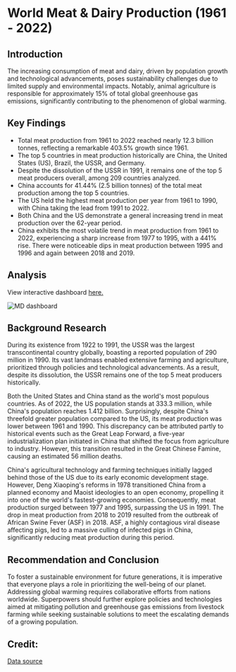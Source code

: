 # World Meat & Dairy Production (1961 - 2022)

## Introduction

The increasing consumption of meat and dairy, driven by population growth and technological advancements, poses sustainability challenges due to limited supply and environmental impacts. Notably, animal agriculture is responsible for approximately 15% of total global greenhouse gas emissions, significantly contributing to the phenomenon of global warming.

## Key Findings
- Total meat production from 1961 to 2022 reached nearly 12.3 billion tonnes, reflecting a remarkable 403.5% growth since 1961.
- The top 5 countries in meat production historically are China, the United States (US), Brazil, the USSR, and Germany.
- Despite the dissolution of the USSR in 1991, it remains one of the top 5 meat producers overall, among 209 countries analyzed.
- China accounts for 41.44% (2.5 billion tonnes) of the total meat production among the top 5 countries.
- The US held the highest meat production per year from 1961 to 1990, with China taking the lead from 1991 to 2022.
- Both China and the US demonstrate a general increasing trend in meat production over the 62-year period.
- China exhibits the most volatile trend in meat production from 1961 to 2022, experiencing a sharp increase from 1977 to 1995, with a 441% rise. There were noticeable dips in meat production between 1995 and 1996 and again between 2018 and 2019.
  
## Analysis
View interactive dashboard [here.](https://public.tableau.com/views/MeatandDairyAnalysis/Story1?:language=en-GB&:sid=&:display_count=n&:origin=viz_share_link)

![MD dashboard](https://github.com/zrseah/Meat-and-Dairy-Production-Analysis-/assets/161100014/9bed1509-a615-42e9-9ae7-dd8c86f3faa9)

## Background Research
During its existence from 1922 to 1991, the USSR was the largest transcontinental country globally, boasting a reported population of 290 million in 1990. Its vast landmass enabled extensive farming and agriculture, prioritized through policies and technological advancements. As a result, despite its dissolution, the USSR remains one of the top 5 meat producers historically.

Both the United States and China stand as the world's most populous countries. As of 2022, the US population stands at 333.3 million, while China's population reaches 1.412 billion. Surprisingly, despite China's threefold greater population compared to the US, its meat production was lower between 1961 and 1990. This discrepancy can be attributed partly to historical events such as the Great Leap Forward, a five-year industrialization plan initiated in China that shifted the focus from agriculture to industry. However, this transition resulted in the Great Chinese Famine, causing an estimated 56 million deaths.

China's agricultural technology and farming techniques initially lagged behind those of the US due to its early economic development stage. However, Deng Xiaoping's reforms in 1978 transitioned China from a planned economy and Maoist ideologies to an open economy, propelling it into one of the world's fastest-growing economies. Consequently, meat production surged between 1977 and 1995, surpassing the US in 1991.
The drop in meat production from 2018 to 2019 resulted from the outbreak of African Swine Fever (ASF) in 2018. ASF, a highly contagious viral disease affecting pigs, led to a massive culling of infected pigs in China, significantly reducing meat production during this period.

## Recommendation and Conclusion
To foster a sustainable environment for future generations, it is imperative that everyone plays a role in prioritizing the well-being of our planet. Addressing global warming requires collaborative efforts from nations worldwide. Superpowers should further explore policies and technologies aimed at mitigating pollution and greenhouse gas emissions from livestock farming while seeking sustainable solutions to meet the escalating demands of a growing population.

## Credit: 
[Data source](https://www.kaggle.com/datasets/willianoliveiragibin/meat-and-dairy-production)
